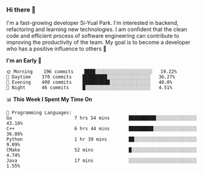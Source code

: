 ### Hi there 👋


I'm a fast-growing developer Si-Yual Park. I'm interested in backend, refactoring and learning new technologies. I am confident that the clean code and efficient process of software engineering can contribute to improving the productivity of the team. My goal is to become a developer who has a positive influence to others 🔭

<!--START_SECTION:waka-->
**I'm an Early 🐤** 

```text
🌞 Morning    196 commits    ████░░░░░░░░░░░░░░░░░░░░░   19.22% 
🌆 Daytime    370 commits    █████████░░░░░░░░░░░░░░░░   36.27% 
🌃 Evening    408 commits    ██████████░░░░░░░░░░░░░░░   40.0% 
🌙 Night      46 commits     █░░░░░░░░░░░░░░░░░░░░░░░░   4.51%

```


📊 **This Week I Spent My Time On** 

```text
💬 Programming Languages: 
Go                       7 hrs 54 mins       ██████████░░░░░░░░░░░░░░░   43.16% 
C++                      6 hrs 44 mins       █████████░░░░░░░░░░░░░░░░   36.86% 
Python                   1 hr 39 mins        ██░░░░░░░░░░░░░░░░░░░░░░░   9.09% 
CMake                    52 mins             █░░░░░░░░░░░░░░░░░░░░░░░░   4.74% 
Java                     17 mins             ░░░░░░░░░░░░░░░░░░░░░░░░░   1.55%

```


<!--END_SECTION:waka-->
